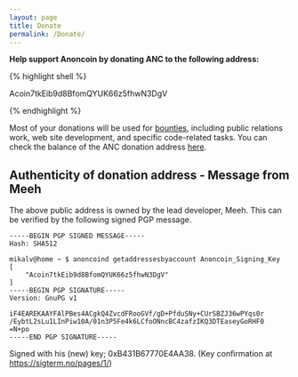 ```yaml
---
layout: page
title: Donate
permalink: /Donate/
---
```


**Help support Anoncoin by donating ANC to the following address:**

{% highlight shell %}

Acoin7tkEib9d8BfomQYUK66z5fhwN3DgV

{% endhighlight %}



Most of your donations will be used for [bounties](/Bounties), including public relations work, web site development, and specific code-related tasks. You can check the balance of the ANC donation address [here](http://ancblockchain.com/address/Acoin7tkEib9d8BfomQYUK66z5fhwN3DgV).

Authenticity of donation address - Message from Meeh
----------------------------------------------------

The above public address is owned by the lead developer, Meeh. This can be verified by the following signed PGP message.

    -----BEGIN PGP SIGNED MESSAGE-----
    Hash: SHA512

    mikalv@home ~ $ anoncoind getaddressesbyaccount Anoncoin_Signing_Key
    [
        "Acoin7tkEib9d8BfomQYUK66z5fhwN3DgV"
    ]
    -----BEGIN PGP SIGNATURE-----
    Version: GnuPG v1

    iF4EAREKAAYFAlPBes4ACgkQ4ZvcdFRooGVf/gD+PfduSNy+CUrSBZJ36wPYqs0r
    /EybtL2sLu1LInPiw10A/01n3P5Fe4k6LCfoONncBC4zafzIKQ3DTEaseyGoRHF0
    =N+po
    -----END PGP SIGNATURE-----

Signed with his (new) key; 0xB431B67770E4AA38. (Key confirmation at <https://sigterm.no/pages/1/>)